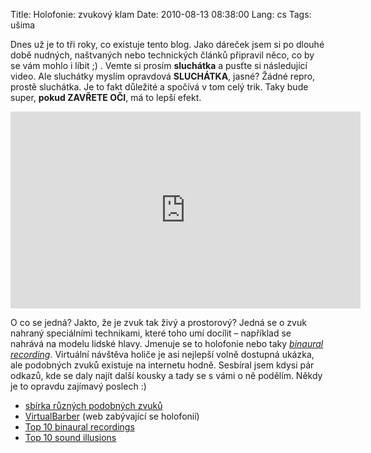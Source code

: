 Title: Holofonie: zvukový klam
Date: 2010-08-13 08:38:00
Lang: cs
Tags: ušima

Dnes už je to tři roky, co existuje tento blog. Jako dáreček jsem si po dlouhé době nudných, naštvaných nebo technických článků připravil něco, co by se vám mohlo i líbit ;) . Vemte si prosím **sluchátka** a pusťte si následující video. Ale sluchátky myslím opravdová **SLUCHÁTKA**, jasné? Žádné repro, prostě sluchátka. Je to fakt důležité a spočívá v tom celý trik. Taky bude super, **pokud ZAVŘETE OČI**, má to lepší efekt.

<iframe width="560" height="315" src="https://www.youtube.com/embed/pgeFdOayeaw" frameborder="0" allowfullscreen></iframe>

O co se jedná? Jakto, že je zvuk tak živý a prostorový? Jedná se o zvuk nahraný speciálními technikami, které toho umí docílit – například se nahrává na modelu lidské hlavy. Jmenuje se to holofonie nebo taky *[binaural recording](http://en.wikipedia.org/wiki/Binaural_recording)*. Virtuální návštěva holiče je asi nejlepší volně dostupná ukázka, ale podobných zvuků existuje na internetu hodně. Sesbíral jsem kdysi pár odkazů, kde se daly najít další kousky a tady se s vámi o ně podělím. Někdy je to opravdu zajímavý poslech :)

-   [sbírka různých podobných zvuků](http://onemansblog.com/2007/05/13/get-your-virtual-haircut-and-other-auditory-illusions/)
-   [VirtualBarber](http://www.virtualbarber.org/) (web zabývající se holofonií)
-   [Top 10 binaural recordings](http://jaxov.com/2009/09/top-10-binaural-recordings-auditory-illusions/)
-   [Top 10 sound illusions](http://listverse.com/2008/02/29/top-10-incredible-sound-illusions/)
